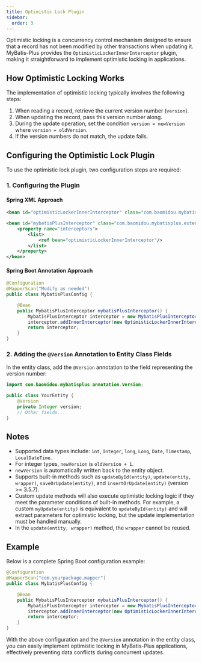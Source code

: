 ```yaml
---
title: Optimistic Lock Plugin
sidebar:
  order: 3
---
```


Optimistic locking is a concurrency control mechanism designed to ensure that a record has not been modified by other transactions when updating it. MyBatis-Plus provides the `OptimisticLockerInnerInterceptor` plugin, making it straightforward to implement optimistic locking in applications.

## How Optimistic Locking Works

The implementation of optimistic locking typically involves the following steps:

1. When reading a record, retrieve the current version number (`version`).
2. When updating the record, pass this version number along.
3. During the update operation, set the condition `version = newVersion` where `version = oldVersion`.
4. If the version numbers do not match, the update fails.

## Configuring the Optimistic Lock Plugin

To use the optimistic lock plugin, two configuration steps are required:

### 1. Configuring the Plugin

#### Spring XML Approach

```xml
<bean id="optimisticLockerInnerInterceptor" class="com.baomidou.mybatisplus.extension.plugins.inner.OptimisticLockerInnerInterceptor"/>

<bean id="mybatisPlusInterceptor" class="com.baomidou.mybatisplus.extension.plugins.MybatisPlusInterceptor">
    <property name="interceptors">
        <list>
            <ref bean="optimisticLockerInnerInterceptor"/>
        </list>
    </property>
</bean>
```

#### Spring Boot Annotation Approach

```java
@Configuration
@MapperScan("Modify as needed")
public class MybatisPlusConfig {

    @Bean
    public MybatisPlusInterceptor mybatisPlusInterceptor() {
        MybatisPlusInterceptor interceptor = new MybatisPlusInterceptor();
        interceptor.addInnerInterceptor(new OptimisticLockerInnerInterceptor());
        return interceptor;
    }
}
```

### 2. Adding the `@Version` Annotation to Entity Class Fields

In the entity class, add the `@Version` annotation to the field representing the version number:

```java
import com.baomidou.mybatisplus.annotation.Version;

public class YourEntity {
    @Version
    private Integer version;
    // Other fields...
}
```

## Notes

- Supported data types include: `int`, `Integer`, `long`, `Long`, `Date`, `Timestamp`, `LocalDateTime`.
- For integer types, `newVersion` is `oldVersion + 1`.
- `newVersion` is automatically written back to the entity object.
- Supports built-in methods such as `updateById(entity)`, `update(entity, wrapper)`, `saveOrUpdate(entity)`, and `insertOrUpdate(entity)` (version >= 3.5.7).
- Custom update methods will also execute optimistic locking logic if they meet the parameter conditions of built-in methods. For example, a custom `myUpdate(entity)` is equivalent to `updateById(entity)` and will extract parameters for optimistic locking, but the update implementation must be handled manually.
- In the `update(entity, wrapper)` method, the `wrapper` cannot be reused.

## Example

Below is a complete Spring Boot configuration example:

```java
@Configuration
@MapperScan("com.yourpackage.mapper")
public class MybatisPlusConfig {

    @Bean
    public MybatisPlusInterceptor mybatisPlusInterceptor() {
        MybatisPlusInterceptor interceptor = new MybatisPlusInterceptor();
        interceptor.addInnerInterceptor(new OptimisticLockerInnerInterceptor());
        return interceptor;
    }
}
```

With the above configuration and the `@Version` annotation in the entity class, you can easily implement optimistic locking in MyBatis-Plus applications, effectively preventing data conflicts during concurrent updates.
